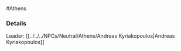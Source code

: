 #Athens 
### Details
Leader: [[../../../NPCs/Neutral/Athens/Andreas Kyriakopoulos|Andreas Kyriakopoulos]]

